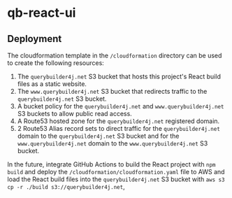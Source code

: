 # qb-react-ui

## Deployment
The cloudformation template in the `/cloudformation` directory can be used to create the following resources:
1. The `querybuilder4j.net` S3 bucket that hosts this project's React build files as a static website.
2. The `www.querybuilder4j.net` S3 bucket that redirects traffic to the `querybuilder4j.net` S3 bucket.
3. A bucket policy for the `querybuilder4j.net` and `www.querybuilder4j.net` S3 buckets to allow public read access.
4. A Route53 hosted zone for the `querybuilder4j.net` registered domain.
5. 2 Route53 Alias record sets to direct traffic for the `querybuilder4j.net` domain to the `querybuilder4j.net` S3 bucket
   and for the `www.querybuilder4j.net` domain to the `www.querybuilder4j.net` S3 bucket.
   
In the future, integrate GitHub Actions to build the React project with `npm build` and deploy the `/cloudformation/cloudformation.yaml`
file to AWS and load the React build files into the `querybuilder4j.net` S3 bucket with `aws s3 cp -r ./build s3://querybuilder4j.net`,
